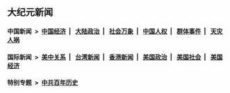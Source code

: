 ## 大纪元新闻

#### 中国新闻 &nbsp;>&nbsp; [中国经济](indexes/ncid283/README.md?07270045) &nbsp;| &nbsp; [大陆政治](indexes/ncid277/README.md?07270045) &nbsp;| &nbsp; [社会万象](indexes/ncid282/README.md?07270045) &nbsp;| &nbsp; [中国人权](indexes/ncid278/README.md?07270045) &nbsp;| &nbsp; [群体事件](indexes/ncid279/README.md?07270045) &nbsp;| &nbsp; [天灾人祸](indexes/ncid280/README.md?07270045)

#### 国际新闻 &nbsp;>&nbsp; [美中关系](indexes/nf1412576/README.md?07270045) &nbsp;| &nbsp; [台湾新闻](indexes/ncid1349361/README.md?07270045) &nbsp;| &nbsp; [香港新闻](indexes/ncid1349362/README.md?07270045) &nbsp;| &nbsp; [美国政治](indexes/ncid1078159/README.md?07270045) &nbsp;| &nbsp; [美国社会](indexes/ncid1078160/README.md?07270045) &nbsp;| &nbsp; [美国经济](indexes/ncid1078158/README.md?07270045)

#### 特别专题 &nbsp;>&nbsp; [中共百年历史](https://github.com/easy2view/epoch-special/blob/master/README.md?07270045)  
